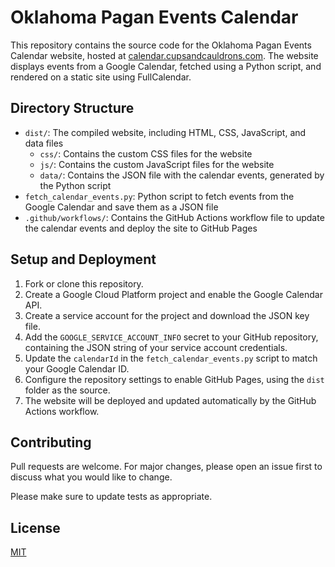 # Oklahoma Pagan Events Calendar

This repository contains the source code for the Oklahoma Pagan Events Calendar website, hosted at [calendar.cupsandcauldrons.com](https://calendar.cupsandcauldrons.com). The website displays events from a Google Calendar, fetched using a Python script, and rendered on a static site using FullCalendar.

## Directory Structure

- `dist/`: The compiled website, including HTML, CSS, JavaScript, and data files
  - `css/`: Contains the custom CSS files for the website
  - `js/`: Contains the custom JavaScript files for the website
  - `data/`: Contains the JSON file with the calendar events, generated by the Python script
- `fetch_calendar_events.py`: Python script to fetch events from the Google Calendar and save them as a JSON file
- `.github/workflows/`: Contains the GitHub Actions workflow file to update the calendar events and deploy the site to GitHub Pages

## Setup and Deployment

1. Fork or clone this repository.
2. Create a Google Cloud Platform project and enable the Google Calendar API.
3. Create a service account for the project and download the JSON key file.
4. Add the `GOOGLE_SERVICE_ACCOUNT_INFO` secret to your GitHub repository, containing the JSON string of your service account credentials.
5. Update the `calendarId` in the `fetch_calendar_events.py` script to match your Google Calendar ID.
6. Configure the repository settings to enable GitHub Pages, using the `dist` folder as the source.
7. The website will be deployed and updated automatically by the GitHub Actions workflow.

## Contributing

Pull requests are welcome. For major changes, please open an issue first to discuss what you would like to change.

Please make sure to update tests as appropriate.

## License

[MIT](https://choosealicense.com/licenses/mit/)
